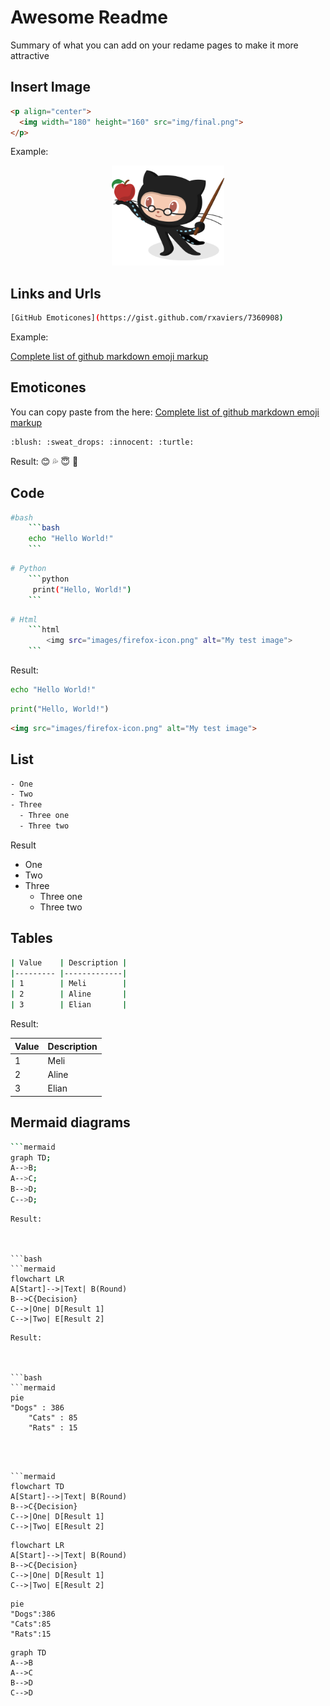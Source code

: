 # Awesome Readme
Summary of what you can add on your redame pages to make it more attractive


## Insert Image

```html
<p align="center">
  <img width="180" height="160" src="img/final.png">
</p>
```

Example: 
<p align="center">
  <img width="180" height="160" src="img/Professortocat_v2.png">
</p>


## Links and Urls
```bash
[GitHub Emoticones](https://gist.github.com/rxaviers/7360908)
```
Example:

[Complete list of github markdown emoji markup](https://gist.github.com/rxaviers/7360908)

## Emoticones
You can copy paste from the here: [Complete list of github markdown emoji markup](https://gist.github.com/rxaviers/7360908)
```bash
:blush: :sweat_drops: :innocent: :turtle:
```
Result:
:blush: :sweat_drops: :innocent: :turtle:

## Code

```bash
#bash  
    ```bash
    echo "Hello World!"
    ``` 
```
```bash 
# Python
    ```python
     print("Hello, World!")
    ```
```
```bash
# Html
    ```html   
        <img src="images/firefox-icon.png" alt="My test image">
    ```
```
Result:

```bash
echo "Hello World!"
```   
```python
print("Hello, World!")
```
```html   
<img src="images/firefox-icon.png" alt="My test image">
```


## List
```bash
- One
- Two
- Three
  - Three one
  - Three two
```
Result
- One
- Two
- Three
  - Three one
  - Three two


## Tables

```bash
| Value    | Description |
|--------- |-------------|
| 1        | Meli        |
| 2        | Aline       |
| 3        | Elian       |
```

Result:

| Value    | Description |
|--------- |-------------|
| 1        | Meli        |
| 2        | Aline       |
| 3        | Elian       |

## Mermaid diagrams

```bash
```mermaid
graph TD;
A-->B;
A-->C;
B-->D;
C-->D;
```
```
Result:



```bash
```mermaid
flowchart LR
A[Start]-->|Text| B(Round)
B-->C{Decision}
C-->|One| D[Result 1]
C-->|Two| E[Result 2]
```
```
Result:



```bash
```mermaid
pie
"Dogs" : 386
    "Cats" : 85
    "Rats" : 15
```
```



```mermaid
flowchart TD
A[Start]-->|Text| B(Round)
B-->C{Decision}
C-->|One| D[Result 1]
C-->|Two| E[Result 2]
```

```mermaid
flowchart LR
A[Start]-->|Text| B(Round)
B-->C{Decision}
C-->|One| D[Result 1]
C-->|Two| E[Result 2]
```

```mermaid
pie
"Dogs":386
"Cats":85
"Rats":15
```

```mermaid
graph TD
A-->B
A-->C
B-->D
C-->D
```